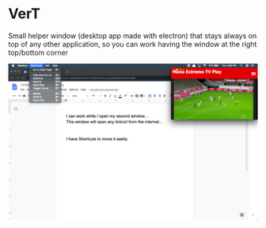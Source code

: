 # VerT
Small helper window (desktop app made with electron) that stays always on top of any other application, so you can work having the window at the right top/bottom corner

<img src="assets/screens/1.png" >
